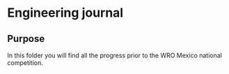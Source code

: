 # Engineering journal

## Purpose

In this folder you will find all the progress prior to the WRO Mexico national competition.

